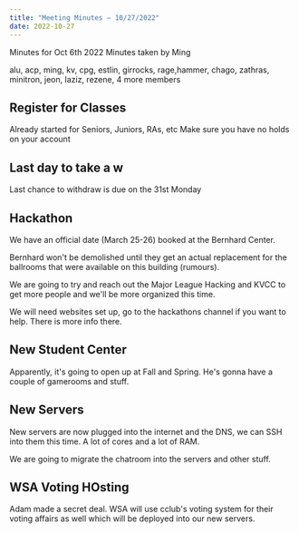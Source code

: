 ```yaml
---
title: "Meeting Minutes – 10/27/2022"
date: 2022-10-27
---
```

Minutes for Oct 6th 2022
Minutes taken by Ming

alu, acp, ming, kv, cpg, estlin, girrocks, rage,hammer, chago, zathras, minitron, jeon, laziz, rezene, 4 more members 

## Register for Classes

Already started for Seniors, Juniors, RAs, etc
Make sure you have no holds on your account

## Last day to take a w

Last chance to withdraw is due on the 31st Monday

## Hackathon

We have an official date (March 25-26) booked at the Bernhard Center. 

Bernhard won't be demolished until they get an actual replacement for the ballrooms that were available on this building (rumours).

We are going to try and reach out the Major League Hacking and KVCC to get more people and we'll be more organized this time. 

We will need websites set up, go to the hackathons channel if you want to help. There is more info there. 

## New Student Center

Apparently, it's going to open up at Fall and Spring. He's gonna have a couple of gamerooms and stuff. 

## New Servers

New servers are now plugged into the internet and the DNS, we can SSH into them this time. A lot of cores and a lot of RAM. 

We are going to migrate the chatroom into the servers and other stuff.

## WSA Voting HOsting

Adam made a secret deal. WSA will use cclub's voting system for their voting affairs as well which will be deployed into our new servers. 






